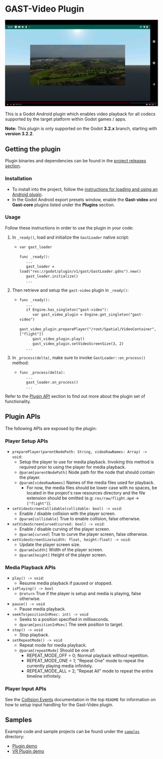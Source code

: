 # GAST-Video Plugin

[![mp4 video playback in Godot on an Android device](samples/contents/raw/flight_screenshot.png?raw=true)](https://drive.google.com/file/d/1EivylJMbkO9GymIkv8D25vOIxNevDT2C/view?usp=sharing "mp4 video playback in Godot on an Android device")

This is a Godot Android plugin which enables video playback for all codecs supported by the target platform within Godot games / apps.

**Note:** This plugin is only supported on the Godot **3.2.x** branch, starting with **version 3.2.2**.

## Getting the plugin

Plugin binaries and dependencies can be found in the [project releases section](https://github.com/m4gr3d/GAST/releases).

### Installation

- To install into the project, follow the [instructions for loading and using an Android plugin](https://docs.godotengine.org/en/stable/tutorials/plugins/android/android_plugin.html#loading-and-using-an-android-plugin).
- In the Godot Android export presets window, enable the **Gast-video** and **Gast-core** plugins listed under the **Plugins** section.

### Usage

Follow these instructions in order to use the plugin in your code:

1. In `_ready()`, load and initialize the `GastLoader` native script:
   - ```
     var gast_loader

     func _ready():
        ...
        gast_loader = load("res://godot/plugin/v1/gast/GastLoader.gdns").new()
        gast_loader.initialize()
        ...
     ```
2. Then retrieve and setup the `gast-video` plugin in `_ready()`:
   - ```
     func _ready():
        ...
        if Engine.has_singleton("gast-video"):
           var gast_video_plugin = Engine.get_singleton("gast-video")
           gast_video_plugin.preparePlayer("/root/Spatial/VideoContainer", ["flight"])
           gast_video_plugin.play()
           gast_video_plugin.setVideoScreenSize(3, 2)
        ...
     ```
3. In `_process(delta)`, make sure to invoke `GastLoader::on_process()` method:
   - ```
     func _process(delta):
        ...
        gast_loader.on_process()
        ...
     ```

Refer to the [Plugin API](#plugin-apis) section to find out more about the plugin set of functionality.

## Plugin APIs

The following APIs are exposed by the plugin:

### Player Setup APIs
- `preparePlayer(parentNodePath: String, videoRawNames: Array) -> void`:
  - Setup the player to use for media playback. Invoking this method is required prior to using the player for media playback.
  - `@param[parentNodePath]` Node path for the node that should contain the player.
  - `@param[videoRawNames]` Names of the media files used for playback.
    - For now, the media files should be lower case with no spaces, be located in the project's
    raw resources directory and the file extension should be omitted (e.g: `res/raw/flight.mp4` -> `["flight"]`).
- `setVideoScreenCollidable(collidable: bool) -> void`:
  - Enable / disable collision with the player screen.
  - `@param[collidable]` True to enable collision, false otherwise.
- `setVideoScreenCurved(curved: bool) -> void`:
  - Enable / disable curving of the player screen.
  - `@param[curved]` True to curve the player screen, false otherwise.
- `setVideoScreenSize(width: float, height:float) -> void`:
  - Update the player screen size.
  - `@param[width]` Width of the player screen.
  - `@param[height]` Height of the player screen.

### Media Playback APIs
- `play() -> void`:
  - Resume media playback if paused or stopped.
- `isPlaying() -> bool`
  - `@return` True if the player is setup and media is playing, false otherwise.
- `pause() -> void`
  - Pause media playback.
- `seekTo(positionInMsec: int) -> void`
  - Seeks to a position specified in milliseconds.
  - `@param[positionInMsec]` The seek position to target.
- `stop() -> void`
  - Stop playback.
- `setRepeatMode() -> void`
  - Repeat mode for media playback.
  - `@param[repeatMode]` Should be one of:
    - REPEAT_MODE_OFF = 0; Normal playback without repetition.
    - REPEAT_MODE_ONE = 1; "Repeat One" mode to repeat the currently playing media infinitely.
    - REPEAT_MODE_ALL = 2; "Repeat All" mode to repeat the entire timeline infinitely.

### Player Input APIs

See the [Collision Events](../README.md#collision-events) documentation in the top `README` for
information on how to setup input handling for the Gast-Video plugin.

## Samples

Example code and sample projects can be found under the [`samples`](samples) directory:

- [Plugin demo](samples/video_demo)
- [VR Plugin demo](samples/video_demo_vr)
